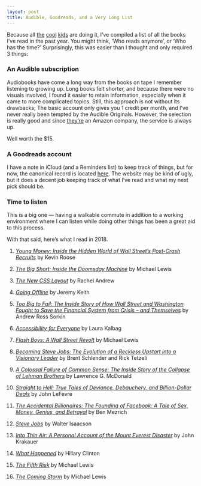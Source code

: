 ```yaml
---
layout: post
title: Audible, Goodreads, and a Very Long List
---
```


Because all [the][] [cool][] [kids][] are doing it, I&#8217;ve compiled a list of all the books I&#8217;ve read in the past year. You might think, &#8216;Who reads anymore&#8217;, or &#8216;Who has the time?&#8217; Surprisingly, this was easier than I thought and only required 3 things&#58;

[the]: https://twitter.com/imcatnoone/status/1080169804277911552

[cool]: https://twitter.com/blehnert/status/1079452628797530113

[kids]: https://twitter.com/agisilaosts/status/1079465437929320448

### An Audible subscription

Audiobooks have come a long way from the books on tape I remember listening to growing up. Long books felt shorter, and because there were no visuals involved, I found it easier to retain information, especially when it came to more complicated topics. Still, this approach is not without its drawbacks; The basic account only gives you 1 credit per month, and I&#8217;ve never really been tempted by the Audible Originals. However, the selection is really good and since [they&#8217;re][] an Amazon company, the service is always up.

[they&#8217;re]: https://www.audible.com

Well worth the $15.

### A Goodreads account

I have a note in iCloud (and a Reminders list) to keep track of things, but for now, the canonical record is located [here][]. The website may be kind of ugly, but it does a decent job keeping track of what I&#8217;ve read and what my next pick should be. 

[here]: https://www.goodreads.com/user/show/16467089-chris-finazzo

### Time to listen

This is a big one &mdash; having a walkable commute in addition to a working environment where I can listen while doing other things has been a great aid to this process.

With that said, here&#8217;s what I read in 2018.

1.	_[Young Money&#58; Inside the Hidden World of Wall Street&#8217;s Post-Crash Recruits][ym]_ by Kevin Roose

2.	_[The Big Short&#58; Inside the Doomsday Machine][bs]_ by Michael Lewis

3.	_[The New CSS Layout][css]_ by Rachel Andrew

4.	_[Going Offline][go]_ by Jeremy Keith

5.	_[Too Big to Fail&#58; The Inside Story of How Wall Street and Washington Fought to Save the Financial System from Crisis &ndash; and Themselves][tbtf]_ by Andrew Ross Sorkin

6.	_[Accessibility for Everyone][ae]_ by Laura Kalbag

7.	_[Flash Boys&#58; A Wall Street Revolt][fb]_ by Michael Lewis

8.	_[Becoming Steve Jobs&#58; The Evolution of a Reckless Upstart into a Visionary Leader][sj-1]_ by Brent Schlender and Rick Tetzeli

9.	_[A Colossal Failure of Common Sense&#58; The Inside Story of the Collapse of Lehman Brothers][cfcs]_ by Lawrence G. McDonald

10.	_[Straight to Hell&#58; True Tales of Deviance, Debauchery, and Billion-Dollar Deals][hell]_ by John LeFevre

11.	_[The Accidental Billionaires&#58; The Founding of Facebook&#58; A Tale of Sex, Money, Genius, and Betrayal][ab]_ by Ben Mezrich

12.	_[Steve Jobs][sj-2]_ by Walter Isaacson

13.	_[Into Thin Air&#58; A Personal Account of the Mount Everest Disaster][ita]_ by John Krakauer

14.	_[What Happened][wh]_ by Hillary Clinton

15.	_[The Fifth Risk][fr]_ by Michael Lewis

16.	_[The Coming Storm][cs]_ by Michael Lewis

[ym]: https://www.amazon.com/Young-Money-Streets-Post-Crash-Recruits/dp/044658326X

[bs]: https://www.amazon.com/Big-Short-Inside-Doomsday-Machine/dp/0393072231

[css]: https://abookapart.com/products/the-new-css-layout

[go]: https://abookapart.com/products/going-offline

[tbtf]: https://www.amazon.com/Too-Big-Fail-Washington-System/dp/0670021253

[ae]: https://abookapart.com/products/accessibility-for-everyone

[fb]: https://www.amazon.com/Flash-Boys-Wall-Street-Revolt/dp/0393351599

[sj-1]: https://www.amazon.com/Becoming-Steve-Jobs-Evolution-Visionary/dp/0385347421

[cfcs]: https://www.amazon.com/Colossal-Failure-Common-Sense-Collapse/dp/0307588335

[hell]: https://www.amazon.com/Straight-Hell-Deviance-Debauchery-Billion-Dollar/dp/0802123309

[ab]: https://www.amazon.com/Accidental-Billionaires-Founding-Facebook-Betrayal/dp/0307740986

[sj-2]: https://www.amazon.com/Steve-Jobs-Walter-Isaacson/dp/1451648537/

[ita]: https://www.amazon.com/Into-Thin-Air-Personal-Disaster/dp/0385494785

[wh]: https://www.amazon.com/What-Happened-Hillary-Rodham-Clinton/dp/1501175564

[fr]: https://www.amazon.com/The-Fifth-Risk/dp/B07GNTDQJQ

[cs]: https://www.amazon.com/The-Coming-Storm/dp/B07FHLQ2DD
